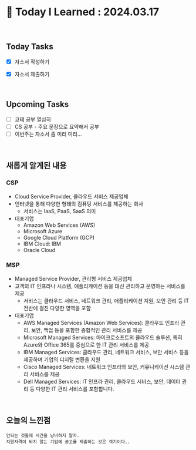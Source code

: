 # 📌 Today I Learned : 2024.03.17

<br>

## Today Tasks

- [x]  자소서 작성하기
- [x]  자소서 제출하기



<br>

## Upcoming Tasks

- [ ]  코테 공부 열심히
- [ ]  CS 공부 - 주요 문장으로 요약해서 공부
- [ ]  이번주는 자소서 좀 미리 미리...

<br>

## 새롭게 알게된 내용

### CSP
- Cloud Service Provider, 클라우드 서비스 제공업체
- 인터넷을 통해 다양한 형태의 컴퓨팅 서비스를 제공하는 회사
  - 서비스는 IaaS, PaaS, SaaS 의미
- 대표기업
  - Amazon Web Services (AWS)
  - Microsoft Azure
  - Google Cloud Platform (GCP)
  - IBM Cloud: IBM
  - Oracle Cloud

### MSP
- Managed Service Provider, 관리형 서비스 제공업체
- 고객의 IT 인프라나 시스템, 애플리케이션 등을 대신 관리하고 운영하는 서비스를 제공
  - 서비스는 클라우드 서비스, 네트워크 관리, 애플리케이션 지원, 보안 관리 등 IT 전반에 걸친 다양한 영역을 포함
- 대표기업
  - AWS Managed Services (Amazon Web Services): 클라우드 인프라 관리, 보안, 백업 등을 포함한 종합적인 관리 서비스를 제공
  - Microsoft Managed Services: 마이크로소프트의 클라우드 솔루션, 특히 Azure와 Office 365를 중심으로 한 IT 관리 서비스를 제공
  - IBM Managed Services: 클라우드 관리, 네트워크 서비스, 보안 서비스 등을 제공하며 기업의 디지털 변환을 지원 
  - Cisco Managed Services: 네트워크 인프라와 보안, 커뮤니케이션 시스템 관리 서비스를 제공
  - Dell Managed Services: IT 인프라 관리, 클라우드 서비스, 보안, 데이터 관리 등 다양한 IT 관리 서비스를 포함합니다.


<br>

## 오늘의 느낀점
```
안되는 것들에 시간을 낭비하지 말자.
지원자격이 되지 않는 기업에 공고를 제출하는 것은 객기이다..


```

